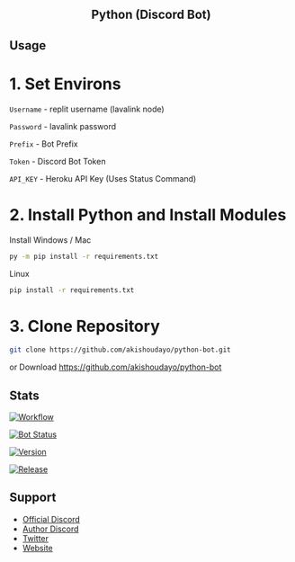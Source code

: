 <h2 align="center">Python (Discord Bot)</h2>

## Usage
  # 1. Set Environs
  `Username` - replit username (lavalink node)
  
  `Password` - lavalink password
  
  `Prefix` - Bot Prefix
  
  `Token` - Discord Bot Token
  
  `API_KEY` - Heroku API Key (Uses Status Command)

  # 2. Install Python and Install Modules
  Install 
  Windows / Mac
  ```bash
  py -m pip install -r requirements.txt
  ```
  Linux
  ```bash
  pip install -r requirements.txt
  ```
  # 3. Clone Repository
  ```bash
  git clone https://github.com/akishoudayo/python-bot.git
  ```
  or Download https://github.com/akishoudayo/python-bot

## Stats
[![Workflow](https://github.com/akishoudayo/Discord-Bot/actions/workflows/test.yml/badge.svg)](https://github.com/akishoudayo/Discord-Bot/actions/workflows/test.yml)

[![Bot Status](https://akishoudayo.herokuapp.com/botstatus?app=akishoudayo-bot)](https://akishoudayo.herokuapp.com/)

[![Version](https://akishoudayo.herokuapp.com/versionsvg)](https://github.com/akishoudayo/python-bot/commits/main)

[![Release](https://akishoudayo.herokuapp.com/releasesvg?repo=akishoudayo/python-bot)](https://github.com/akishoudayo/Discord-Bot/releases/latest)

## Support
- [Official Discord](https://discord.gg/6XnHAAHuRq)
- [Author Discord](https://discordapp.com/users/749013126866927713)
- [Twitter](https://twitter.com/akishou_dayo)
- [Website](https://akishoudayo.herokuapp.com/home)
